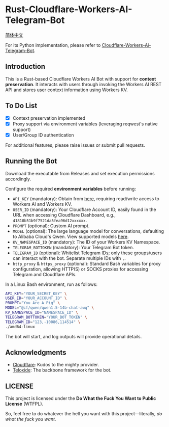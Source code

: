 # Rust-Cloudflare-Workers-AI-Telegram-Bot

[简体中文](https://github.com/GenshinMinecraft/Rust-Cloudflare-Workers-AI-Telegram-Bot/blob/main/README_cn.md)

For its Python implementation, please refer to [Cloudflare-Workers-Ai-Telegram-Bot](https://github.com/GenshinMinecraft/Cloudflare-Workers-Ai-Telegram-Bot).

## Introduction

This is a Rust-based Cloudflare Workers AI Bot with support for **context preservation**. It interacts with users through invoking the Workers AI REST API and stores user context information using Workers KV.

## To Do List

- [x] Context preservation implemented
- [x] Proxy support via environment variables (leveraging reqwest's native support)
- [x] User/Group ID authentication

For additional features, please raise issues or submit pull requests.

## Running the Bot

Download the executable from Releases and set execution permissions accordingly.

Configure the required **environment variables** before running:

- `API_KEY` (mandatory): 
    Obtain from [here](https://dash.cloudflare.com/profile/api-tokens), requiring read/write access to Workers AI and Workers KV.
- `USER_ID` (mandatory): 
    Your Cloudflare Account ID, easily found in the URL when accessing Cloudflare Dashboard, e.g., `41810b51b9f7521da5fea96d12xxxxxx`.
- `PROMPT` (optional): 
    Custom AI prompt.
- `MODEL` (optional): 
    The large language model for conversations, defaulting to Alibaba Cloud's Qwen. View supported models [here](https://developers.cloudflare.com/workers-ai/models/).
- `KV_NAMESPACE_ID` (mandatory): 
    The ID of your Workers KV Namespace.
- `TELEGRAM_BOTTOKEN` (mandatory): 
    Your Telegram Bot token.
- `TELEGRAM_ID` (optional): 
    Whitelist Telegram IDs; only these groups/users can interact with the bot. Separate multiple IDs with `,`.
- `http_proxy` & `https_proxy` (optional): 
    Standard Bash variables for proxy configuration, allowing HTTP(S) or SOCKS proxies for accessing Telegram and Cloudflare APIs.

In a Linux Bash environment, run as follows:

```bash
API_KEY="YOUR_SECRET_KEY" \
USER_ID="YOUR_ACCOUNT_ID" \
PROMPT="You Are A Pig" \
MODEL="@cf/qwen/qwen1.5-14b-chat-awq" \
KV_NAMESPACE_ID="NAMESPACE_ID" \
TELEGRAM_BOTTOKEN="YOUR_BOT_TOKEN" \
TELEGRAM_ID="123,-10086,114514" \
./amd64-linux
```

The bot will start, and log outputs will provide operational details.

## Acknowledgments

- [Cloudflare](https://cloudflare.com): Kudos to the mighty provider.
- [Teloxide](https://github.com/teloxide/teloxide): The backbone framework for the bot.

## LICENSE

This project is licensed under the **Do What the Fuck You Want to Public License** (WTFPL).

So, feel free to do whatever the hell you want with this project—literally, *do what the fuck you want*.